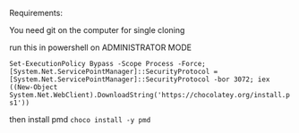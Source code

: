 Requirements:

You need git on the computer for single cloning

run this in powershell on ADMINISTRATOR MODE

`
Set-ExecutionPolicy Bypass -Scope Process -Force; [System.Net.ServicePointManager]::SecurityProtocol = [System.Net.ServicePointManager]::SecurityProtocol -bor 3072; iex ((New-Object System.Net.WebClient).DownloadString('https://chocolatey.org/install.ps1'))
`

then install pmd
`choco install -y pmd`